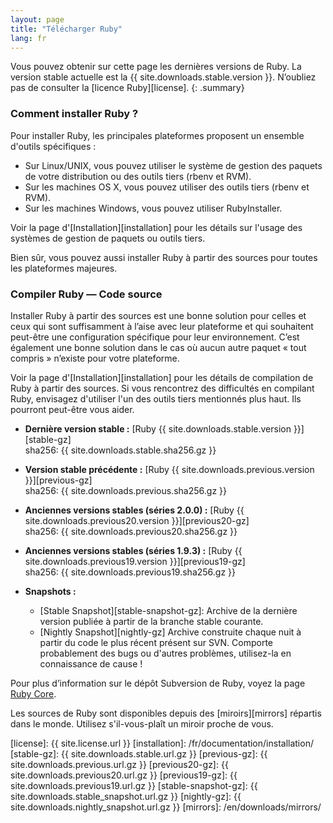 ```yaml
---
layout: page
title: "Télécharger Ruby"
lang: fr
---
```


Vous pouvez obtenir sur cette page les dernières versions de Ruby. La
version stable actuelle est la {{ site.downloads.stable.version }}.
N’oubliez pas de consulter la [licence Ruby][license].
{: .summary}

### Comment installer Ruby ?

Pour installer Ruby, les principales plateformes proposent un ensemble
d'outils spécifiques :

* Sur Linux/UNIX, vous pouvez utiliser le système de gestion des 
  paquets de votre distribution ou des outils tiers (rbenv et RVM).
* Sur les machines OS X, vous pouvez utiliser des outils tiers (rbenv et RVM).
* Sur les machines Windows, vous pouvez utiliser RubyInstaller.

Voir la page d'[Installation][installation] pour les détails sur l'usage des 
systèmes de gestion de paquets ou outils tiers.

Bien sûr, vous pouvez aussi installer Ruby à partir des sources pour toutes 
les plateformes majeures.

### Compiler Ruby — Code source

Installer Ruby à partir des sources est une bonne solution pour celles et ceux 
qui sont suffisamment à l’aise avec leur plateforme et qui souhaitent peut-être 
une configuration spécifique pour leur environnement. C’est également une bonne
solution dans le cas où aucun autre paquet « tout compris » n’existe pour 
votre plateforme.

Voir la page d'[Installation][installation] pour les détails de compilation de 
Ruby à partir des sources. Si vous rencontrez des difficultés en compilant Ruby, 
envisagez d'utiliser l'un des outils tiers mentionnés plus haut. Ils pourront 
peut-être vous aider.

* **Dernière version stable :**
  [Ruby {{ site.downloads.stable.version }}][stable-gz]<br>
  sha256: {{ site.downloads.stable.sha256.gz }}

* **Version stable précédente :**
  [Ruby {{ site.downloads.previous.version }}][previous-gz]<br>
  sha256: {{ site.downloads.previous.sha256.gz }}

* **Anciennes versions stables (séries 2.0.0) :**
  [Ruby {{ site.downloads.previous20.version }}][previous20-gz]<br>
  sha256: {{ site.downloads.previous20.sha256.gz }}

* **Anciennes versions stables (séries 1.9.3) :**
  [Ruby {{ site.downloads.previous19.version }}][previous19-gz]<br>
  sha256: {{ site.downloads.previous19.sha256.gz }}

* **Snapshots :**
  * [Stable Snapshot][stable-snapshot-gz]:
    Archive de la dernière version publiée à partir de la branche stable courante.
  * [Nightly Snapshot][nightly-gz] Archive construite chaque nuit à partir du code le plus 
    récent présent sur SVN.
    Comporte probablement des bugs ou d'autres problèmes, utilisez-la en connaissance de cause !

Pour plus d’information sur le dépôt Subversion de Ruby, voyez la page
[Ruby Core](/fr/community/ruby-core/).

Les sources de Ruby sont disponibles depuis des [miroirs][mirrors] répartis dans le monde.
Utilisez s'il-vous-plaît un miroir proche de vous.



[license]: {{ site.license.url }}
[installation]: /fr/documentation/installation/
[stable-gz]: {{ site.downloads.stable.url.gz }}
[previous-gz]: {{ site.downloads.previous.url.gz }}
[previous20-gz]: {{ site.downloads.previous20.url.gz }}
[previous19-gz]: {{ site.downloads.previous19.url.gz }}
[stable-snapshot-gz]: {{ site.downloads.stable_snapshot.url.gz }}
[nightly-gz]: {{ site.downloads.nightly_snapshot.url.gz }}
[mirrors]: /en/downloads/mirrors/